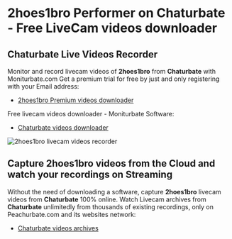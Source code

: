 # 2hoes1bro Performer on Chaturbate - Free LiveCam videos downloader

## Chaturbate Live Videos Recorder

Monitor and record livecam videos of **2hoes1bro** from **Chaturbate** with Moniturbate.com
Get a premium trial for free by just and only registering with your Email address:
* [2hoes1bro Premium videos downloader](https://moniturbate.com/request-demo-licence-key.html)

Free livecam videos downloader - Moniturbate Software:
* [Chaturbate videos downloader](https://moniturbate.com/moniturbate-download-software.html)

![2hoes1bro livecam videos recorder](https://peachurnet.com/templates/moniturbate-software.png)


## Capture 2hoes1bro videos from the Cloud and watch your recordings on Streaming

Without the need of downloading a software, capture **2hoes1bro** livecam videos from **Chaturbate** 100% online.
Watch Livecam archives from **Chaturbate** unlimitedly from thousands of existing recordings, only on Peachurbate.com and its websites network:
* [Chaturbate videos archives](https://peachurnet.com/)